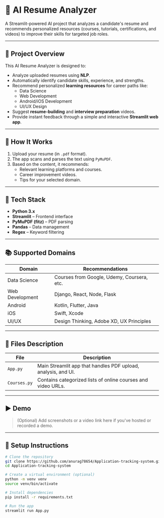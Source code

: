 # 🧠 AI Resume Analyzer

A Streamlit-powered AI project that analyzes a candidate's resume and recommends personalized resources (courses, tutorials, certifications, and videos) to improve their skills for targeted job roles.

---

## 📌 Project Overview

This AI Resume Analyzer is designed to:
- Analyze uploaded resumes using **NLP**.
- Automatically identify candidate skills, experience, and strengths.
- Recommend personalized **learning resources** for career paths like:
  - Data Science
  - Web Development
  - Android/iOS Development
  - UI/UX Design
- Suggest **resume-building** and **interview preparation** videos.
- Provide instant feedback through a simple and interactive **Streamlit web app**.

---

## 🚀 How It Works

1. Upload your resume (in `.pdf` format).
2. The app scans and parses the text using `PyMuPDF`.
3. Based on the content, it recommends:
   - Relevant learning platforms and courses.
   - Career improvement videos.
   - Tips for your selected domain.

---

## 🧰 Tech Stack

- **Python 3.x**
- **Streamlit** – Frontend interface
- **PyMuPDF (fitz)** – PDF parsing
- **Pandas** – Data management
- **Regex** – Keyword filtering

---

## 📚 Supported Domains

| Domain         | Recommendations |
|----------------|-----------------|
| Data Science   | Courses from Google, Udemy, Coursera, etc. |
| Web Development| Django, React, Node, Flask |
| Android        | Kotlin, Flutter, Java |
| iOS            | Swift, Xcode |
| UI/UX          | Design Thinking, Adobe XD, UX Principles |

---

## 📝 Files Description

| File          | Description |
|---------------|-------------|
| `App.py`      | Main Streamlit app that handles PDF upload, analysis, and UI. |
| `Courses.py`  | Contains categorized lists of online courses and video URLs. |

---

## ▶️ Demo

> (Optional) Add screenshots or a video link here if you've hosted or recorded a demo.

---

## 🔧 Setup Instructions

```bash
# Clone the repository
git clone https://github.com/anurag78654/Application-tracking-system.git
cd Application-tracking-system

# Create a virtual environment (optional)
python -m venv venv
source venv/bin/activate  

# Install dependencies
pip install -r requirements.txt

# Run the app
streamlit run App.py
